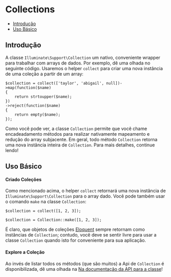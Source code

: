# Collections

- [Introdução](#introduction)
- [Uso Básico](#basic-usage)

<a name="introduction"></a>
## Introdução


A classe `Illuminate\Support\Collection` um nativo, conveniente wrapper para trabalhar com arrays de dados. Por exemplo, dê uma olhada no seguinte código. Usaremos o helper `collect` para criar uma nova instância de uma coleção a partir de um array:

	$collection = collect(['taylor', 'abigail', null])->map(function($name)
	{
		return strtoupper($name);
	})
	->reject(function($name)
	{
		return empty($name);
	});

Como você pode ver, a classe `Collection` permite que você chame encadeadamento métodos para realizar nativamente mapeamento e redução do array subjacente. Em geral, todo método `Collection` retorna uma nova instância inteira de `Collection`. Para mais detalhes, continue lendo! 

<a name="basic-usage"></a>
## Uso Básico

#### Criado Coleções

Como mencionado acima, o helper `collect` retornará uma nova instância de `Illuminate\Support\Collection` para o array dado. Você pode também usar o comando `make` na classe `Collection`:

	$collection = collect([1, 2, 3]);

	$collection = Collection::make([1, 2, 3]);

É claro, que objetos de coleções [Eloquent](/docs/{{version}}/eloquent) sempre retornam como instâncias de `Collection`; contudo, você deve se sentir livre para usar a classe `Collection` quando isto for conveniente para sua aplicação.

#### Explore a Coleção

Ao invés de listar todos os métodos (que são muitos) a Api de `Collection` é disponibilizada, dê uma olhada na [Na documentação da API para a classe](http://laravel.com/api/master/Illuminate/Support/Collection.html)!
